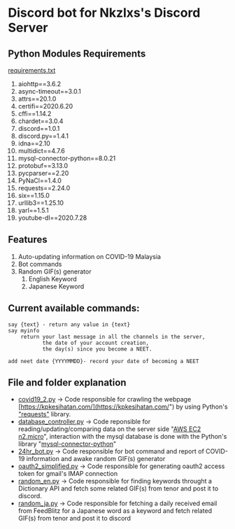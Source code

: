 # Discord bot for Nkzlxs's Discord Server

## Python Modules Requirements
[requirements.txt](https://github.com/Nkzlxs/mrslollipop/blob/master/requirements.txt)
1. aiohttp==3.6.2
2. async-timeout==3.0.1
3. attrs==20.1.0
4. certifi==2020.6.20
5. cffi==1.14.2
6. chardet==3.0.4
7. discord==1.0.1
8. discord.py==1.4.1
9. idna==2.10
10. multidict==4.7.6
11. mysql-connector-python==8.0.21
12. protobuf==3.13.0
13. pycparser==2.20
14. PyNaCl==1.4.0
15. requests==2.24.0
16. six==1.15.0
17. urllib3==1.25.10
18. yarl==1.5.1
19. youtube-dl==2020.7.28

## Features
1. Auto-updating information on COVID-19 Malaysia
2. Bot commands
3. Random GIF(s) generator
   1. English Keyword
   2. Japanese Keyword
   
## Current available commands:

    say {text} - return any value in {text}
    say myinfo
        return your last message in all the channels in the server,
               the date of your account creation,
               the day(s) since you become a NEET.

    add neet date {YYYYMMDD}- record your date of becoming a NEET

## File and folder explanation

- [covid19_2.py](https://github.com/Nkzlxs/mrslollipop/blob/master/covid19_2.py) -> Code responsible for crawling the webpage [https://kpkesihatan.com/](https://kpkesihatan.com/") by using Python's ["requests"](https://requests.readthedocs.io/en/master/#) library.
- [database_controller.py](https://github.com/Nkzlxs/mrslollipop/blob/master/database_controller.py) -> Code reponsible for reading/updating/comparing data on the server side "[AWS EC2 n2.micro](https://aws.amazon.com/free/?all-free-tier.sort-by=item.additionalFields.SortRank&all-free-tier.sort-order=asc&all-free-tier.q=ec2&all-free-tier.q_operator=AND)", interaction with the mysql database is done with the Python's library "[mysql-connector-python](https://pypi.org/project/mysql-connector-python/)"
- [24hr_bot.py](https://github.com/Nkzlxs/mrslollipop/blob/master/24hr_bot.py) -> Code responsible for bot command and report of COVID-19 information and awake random GIF(s) generator
- [oauth2_simplified.py](https://github.com/Nkzlxs/mrslollipop/blob/master/oauth2_simplified.py) -> Code responsible for generating oauth2 access token for gmail's IMAP connection
- [random_en.py](https://github.com/Nkzlxs/mrslollipop/blob/master/random_en.py) -> Code responsible for finding keywords throught a Dictionary API and fetch some related GIF(s) from tenor and post it to discord.
- [random_ja.py](https://github.com/Nkzlxs/mrslollipop/blob/master/random_ja.py) -> Code responsible for fetching a daily received email from FeedBlitz for a Japanese word as a keyword and fetch related GIF(s) from tenor and post it to discord
